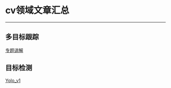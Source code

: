# cv领域文章汇总
***
## 多目标跟踪
[专题讲解](https://zhuanlan.zhihu.com/p/97449724)
## 目标检测
[Yolo_v1](https://blog.csdn.net/litt1e/article/details/88814417)
